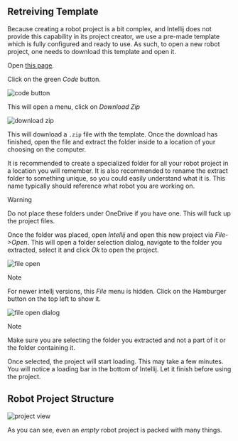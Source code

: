 
## Retreiving Template

Because creating a robot project is a bit complex, and Intellij does not provide this capability in its project creator, we use a pre-made template which is fully configured and ready to use.
As such, to open a new robot project, one needs to download this template and open it.

Open [this page](https://github.com/Flash3388/Frc-Robot-Template). 

Click on the green _Code_ button. 

![code button](https://github.com/user-attachments/assets/18735399-f4f1-4251-816a-3b593717d1b5)

This will open a menu, click on _Download Zip_

![download zip](https://github.com/user-attachments/assets/efd7de12-e3fc-45c8-968d-d90ab8cd7fb0)

This will download a `.zip` file with the template. Once the download has finished, open the file and extract the folder inside
to a location of your choosing on the computer.

It is recommended to create a specialized folder for all your robot project in a location you will remember. It is also recommended to rename
the extract folder to something unique, so you could easily understand what it is. This name typically should reference what robot you are working on.

> [!WARNING]
> Do not place these folders under OneDrive if you have one. This will fuck up the project files.

Once the folder was placed, open _Intellij_ and open this new project via _File->Open_. This will open a folder selection dialog, navigate to the folder you extracted, select it and click _Ok_ to open the project.

![file open](https://github.com/user-attachments/assets/f054ae2a-1538-4836-8557-2c9f3956b19a)

> [!NOTE]
> For newer intellj versions, this _File_ menu is hidden. Click on the Hamburger button on the top left to show it.

![file open dialog](https://github.com/user-attachments/assets/234fcb91-042b-4e30-8763-4dfa968567f7)

> [!NOTE]
> Make sure you are selecting the folder you extracted and not a part of it or the folder containing it.

Once selected, the project will start loading. This may take a few minutes. You will notice a loading bar in the bottom of Intellij.
Let it finish before using the project.

## Robot Project Structure

![project view](https://github.com/user-attachments/assets/2890e310-a54d-4a67-b26e-3d62bf0abb86)

As you can see, even an _empty_ robot project is packed with many things. 
